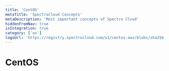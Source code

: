 ```yaml
---
title: 'CentOS'
metaTitle: 'Spectrocloud Concepts'
metaDescription: 'Most important concepts of Spectro Cloud'
hiddenFromNav: true
isIntegration: true
category: ['os']
logoUrl: 'https://registry.spectrocloud.com/v1/centos-aws/blobs/sha256:fe51960e2a05745b7b9217e244e47fac401edcdb184b500d75cc537cecb81ef1?type=image/png'
---
```


# CentOS
